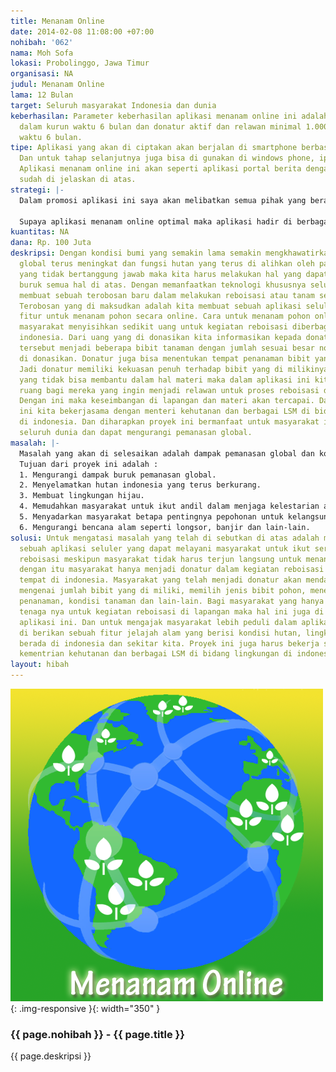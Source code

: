 ```yaml
---
title: Menanam Online
date: 2014-02-08 11:08:00 +07:00
nohibah: '062'
nama: Moh Sofa
lokasi: Probolinggo, Jawa Timur
organisasi: NA
judul: Menanam Online
lama: 12 Bulan
target: Seluruh masyarakat Indonesia dan dunia
keberhasilan: Parameter keberhasilan aplikasi menanam online ini adalah pengguna 10.000
  dalam kurun waktu 6 bulan dan donatur aktif dan relawan minimal 1.000 dalam kurun
  waktu 6 bulan.
tipe: Aplikasi yang akan di ciptakan akan berjalan di smartphone berbasis Android.
  Dan untuk tahap selanjutnya juga bisa di gunakan di windows phone, iphone dan blackberry.
  Aplikasi menanam online ini akan seperti aplikasi portal berita dengan fitur yang
  sudah di jelaskan di atas.
strategi: |-
  Dalam promosi aplikasi ini saya akan melibatkan semua pihak yang berada dalam bidang lingkungan. Terutama pemerintah dan LSM yang bergerak di bidang lingkungan. Promosi di lakukan dengan media sosial seperti facebook, twitter dan portal berita yang berada di indonesia seperti detik.com, kompas.com, vivanews.com dan lain-lain.

  Supaya aplikasi menanam online optimal maka aplikasi hadir di berbagai platform smartphone. Kemudahan dalam verifikasi pembayaran dan kejelasan terhadap kegiatan reboisasi di lapangan.
kuantitas: NA
dana: Rp. 100 Juta
deskripsi: Dengan kondisi bumi yang semakin lama semakin mengkhawatirkan, pemanasan
  global terus meningkat dan fungsi hutan yang terus di alihkan oleh para orang-orang
  yang tidak bertanggung jawab maka kita harus melakukan hal yang dapat mencegah dampak
  buruk semua hal di atas. Dengan memanfaatkan teknologi khususnya seluler kita bisa
  membuat sebuah terobosan baru dalam melakukan reboisasi atau tanam sejuta pohon.
  Terobosan yang di maksudkan adalah kita membuat sebuah aplikasi seluler yang memiliki
  fitur untuk menanam pohon secara online. Cara untuk menanam pohon online ini adalah
  masyarakat menyisihkan sedikit uang untuk kegiatan reboisasi diberbagai tempat di
  indonesia. Dari uang yang di donasikan kita informasikan kepada donatur bahwa uang
  tersebut menjadi beberapa bibit tanaman dengan jumlah sesuai besar nominal yang
  di donasikan. Donatur juga bisa menentukan tempat penanaman bibit yang telah dimilikinya,.
  Jadi donatur memiliki kekuasan penuh terhadap bibit yang di milikinya. Jika masyarakat
  yang tidak bisa membantu dalam hal materi maka dalam aplikasi ini kita sediakan
  ruang bagi mereka yang ingin menjadi relawan untuk proses reboisasi di lapangan.
  Dengan ini maka keseimbangan di lapangan dan materi akan tercapai. Dalam proyek
  ini kita bekerjasama dengan menteri kehutanan dan berbagai LSM di bidang lingkungan
  di indonesia. Dan diharapkan proyek ini bermanfaat untuk masyarakat indonesia bahkan
  seluruh dunia dan dapat mengurangi pemanasan global.
masalah: |-
  Masalah yang akan di selesaikan adalah dampak pemanasan global dan kondisi hutan dan lingkungan yang selama ini kurang di perhatikan oleh masyarakat.
  Tujuan dari proyek ini adalah :
  1. Mengurangi dampak buruk pemanasan global.
  2. Menyelamatkan hutan indonesia yang terus berkurang.
  3. Membuat lingkungan hijau.
  4. Memudahkan masyarakat untuk ikut andil dalam menjaga kelestarian alam.
  5. Menyadarkan masyarakat betapa pentingnya pepohonan untuk kelangsungan hidup manusia.
  6. Mengurangi bencana alam seperti longsor, banjir dan lain-lain.
solusi: Untuk mengatasi masalah yang telah di sebutkan di atas adalah menciptakan
  sebuah aplikasi seluler yang dapat melayani masyarakat untuk ikut serta dalam kegiatan
  reboisasi meskipun masyarakat tidak harus terjun langsung untuk menanam pohon. Maka
  dengan itu masyarakat hanya menjadi donatur dalam kegiatan reboisasi di berbagai
  tempat di indonesia. Masyarakat yang telah menjadi donatur akan mendapatkan informasi
  mengenai jumlah bibit yang di miliki, memilih jenis bibit pohon, menentukan tempat
  penanaman, kondisi tanaman dan lain-lain. Bagi masyarakat yang hanya bisa menyumbangkan
  tenaga nya untuk kegiatan reboisasi di lapangan maka hal ini juga di handle dalam
  aplikasi ini. Dan untuk mengajak masyarakat lebih peduli dalam aplikasi tersebut
  di berikan sebuah fitur jelajah alam yang berisi kondisi hutan, lingkungan yang
  berada di indonesia dan sekitar kita. Proyek ini juga harus bekerja sama dengan
  kementrian kehutanan dan berbagai LSM di bidang lingkungan di indonesia.
layout: hibah
---
```


![062](/static/img/hibahcms/062.png){: .img-responsive }{: width="350" }

### {{ page.nohibah }} - {{ page.title }}

{{ page.deskripsi }}
